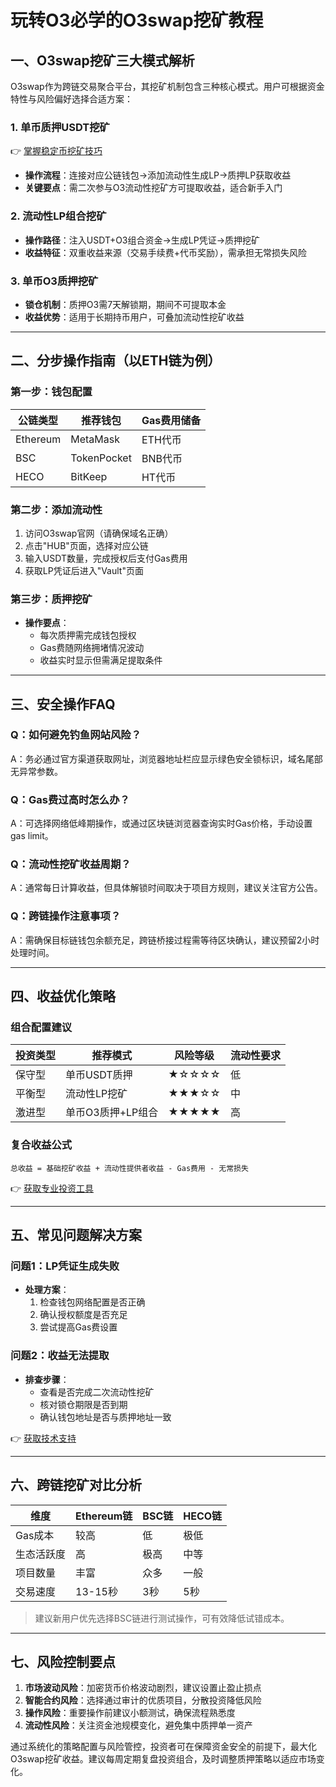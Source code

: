 # 玩转O3必学的O3swap挖矿教程

## 一、O3swap挖矿三大模式解析

O3swap作为跨链交易聚合平台，其挖矿机制包含三种核心模式。用户可根据资金特性与风险偏好选择合适方案：

### 1. 单币质押USDT挖矿
👉 [掌握稳定币挖矿技巧](https://bit.ly/okx_welcome)
- **操作流程**：连接对应公链钱包→添加流动性生成LP→质押LP获取收益
- **关键要点**：需二次参与O3流动性挖矿方可提取收益，适合新手入门

### 2. 流动性LP组合挖矿
- **操作路径**：注入USDT+O3组合资金→生成LP凭证→质押挖矿
- **收益特征**：双重收益来源（交易手续费+代币奖励），需承担无常损失风险

### 3. 单币O3质押挖矿
- **锁仓机制**：质押O3需7天解锁期，期间不可提取本金
- **收益优势**：适用于长期持币用户，可叠加流动性挖矿收益

---

## 二、分步操作指南（以ETH链为例）

### 第一步：钱包配置
| 公链类型 | 推荐钱包 | Gas费用储备 |
|---------|----------|------------|
| Ethereum | MetaMask | ETH代币    |
| BSC      | TokenPocket | BNB代币   |
| HECO     | BitKeep  | HT代币     |

### 第二步：添加流动性
1. 访问O3swap官网（请确保域名正确）
2. 点击"HUB"页面，选择对应公链
3. 输入USDT数量，完成授权后支付Gas费用
4. 获取LP凭证后进入"Vault"页面

### 第三步：质押挖矿
- **操作要点**：
  - 每次质押需完成钱包授权
  - Gas费随网络拥堵情况波动
  - 收益实时显示但需满足提取条件

---

## 三、安全操作FAQ

### Q：如何避免钓鱼网站风险？
A：务必通过官方渠道获取网址，浏览器地址栏应显示绿色安全锁标识，域名尾部无异常参数。

### Q：Gas费过高时怎么办？
A：可选择网络低峰期操作，或通过区块链浏览器查询实时Gas价格，手动设置gas limit。

### Q：流动性挖矿收益周期？
A：通常每日计算收益，但具体解锁时间取决于项目方规则，建议关注官方公告。

### Q：跨链操作注意事项？
A：需确保目标链钱包余额充足，跨链桥接过程需等待区块确认，建议预留2小时处理时间。

---

## 四、收益优化策略

### 组合配置建议
| 投资类型 | 推荐模式 | 风险等级 | 流动性要求 |
|---------|----------|----------|------------|
| 保守型   | 单币USDT质押 | ★☆☆☆☆ | 低         |
| 平衡型   | 流动性LP挖矿 | ★★★☆☆ | 中         |
| 激进型   | 单币O3质押+LP组合 | ★★★★★ | 高         |

### 复合收益公式
```
总收益 = 基础挖矿收益 + 流动性提供者收益 - Gas费用 - 无常损失
```

👉 [获取专业投资工具](https://bit.ly/okx_welcome)

---

## 五、常见问题解决方案

### 问题1：LP凭证生成失败
- **处理方案**：
  1. 检查钱包网络配置是否正确
  2. 确认授权额度是否充足
  3. 尝试提高Gas费设置

### 问题2：收益无法提取
- **排查步骤**：
   - 查看是否完成二次流动性挖矿
   - 核对锁仓期限是否到期
   - 确认钱包地址是否与质押地址一致

👉 [获取技术支持](https://bit.ly/okx_welcome)

---

## 六、跨链挖矿对比分析

| 维度        | Ethereum链 | BSC链     | HECO链    |
|------------|------------|-----------|-----------|
| Gas成本    | 较高       | 低        | 极低      |
| 生态活跃度 | 高         | 极高      | 中等      |
| 项目数量   | 丰富       | 众多      | 一般      |
| 交易速度   | 13-15秒    | 3秒       | 5秒       |

> 建议新用户优先选择BSC链进行测试操作，可有效降低试错成本。

---

## 七、风险控制要点

1. **市场波动风险**：加密货币价格波动剧烈，建议设置止盈止损点
2. **智能合约风险**：选择通过审计的优质项目，分散投资降低风险
3. **操作风险**：重要操作前建议小额测试，确保流程熟悉度
4. **流动性风险**：关注资金池规模变化，避免集中质押单一资产

通过系统化的策略配置与风险管控，投资者可在保障资金安全的前提下，最大化O3swap挖矿收益。建议每周定期复盘投资组合，及时调整质押策略以适应市场变化。